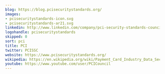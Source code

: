 ```yaml
---
blog: https://blog.pcisecuritystandards.org/
images:
- pcisecuritystandards-icon.svg
- pcisecuritystandards-ar21.svg
linkedin: http://www.linkedin.com/company/pci-security-standards-council
logohandle: pcisecuritystandards
skipped: 0
sort: pci
title: PCI
twitter: PCISSC
website: https://www.pcisecuritystandards.org/
wikipedia: https://en.wikipedia.org/wiki/Payment_Card_Industry_Data_Security_Standard
youtube: https://www.youtube.com/user/PCICouncil
---
```

